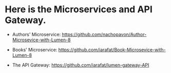 
# Here is the Microservices and API Gateway.

* Authors' Microservice: https://github.com/nachopavon/Author-Microsevice-with-Lumen-8

* Books' Microservice: https://github.com/iarafat/Book-Microsevice-with-Lumen-8

* The API Gateway: https://github.com/iarafat/lumen-gateway-API
